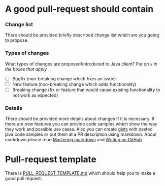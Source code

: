 # A good pull-request should contain

### Change list

There should be provided briefly described change list which are you going to propose. 
 
### Types of changes

What types of changes are proposed/introduced to Java client?
_Put an `x` in the boxes that apply_

- [ ] Bugfix (non-breaking change which fixes an issue)
- [ ] New feature (non-breaking change which adds functionality)
- [ ] Breaking change (fix or feature that would cause existing functionality to not work as expected)

### Details

There should be provided more details about changes if it is necessary. If there are new features you 
can provide code samples which show the way they work and possible use cases. Also you can create [gists](https://gist.github.com) 
with pasted java code samples or put them at a PR description using markdown. About markdown please read [Mastering markdown](https://guides.github.com/features/mastering-markdown/) and [Writing on GitHub](https://help.github.com/categories/writing-on-github/) 

# Pull-request template

There is [PULL_REQUEST_TEMPLATE.md](https://github.com/appium/java-client/blob/master/PULL_REQUEST_TEMPLATE.md) which should help you to make a good pull request.
